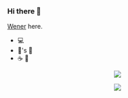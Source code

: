 ### Hi there 👋

<!--
**wenerme/wenerme** is a ✨ _special_ ✨ repository because its `README.md` (this file) appears on your GitHub profile.

Here are some ideas to get you started:

- 🔭 I’m currently working on ...
- 🌱 I’m currently learning ...
- 👯 I’m looking to collaborate on ...
- 🤔 I’m looking for help with ...
- 💬 Ask me about ...
- 📫 How to reach me: ...
- 😄 Pronouns: ...
- ⚡ Fun fact: ...
-->

[Wener](http://wener.me/) here.

- 💻
- 👧's 👨
- ☕️ 🍵

<p align="center">
  <a href="https://github.com/wenerme/">
    <img src="https://github-readme-stats.vercel.app/api?username=wenerme&include_all_commits=true&show_icons=true&bg_color=232627&text_color=ffffd7&icon_color=af5f5f&title_color=ff557f" />
  </a>
</p>     


<p align="center">
  <a href="https://github.com/wenerme/">
    <img src="https://github-readme-stats.vercel.app/api/top-langs/?username=wenerme&layout=compact" />
  </a>
</p>     

